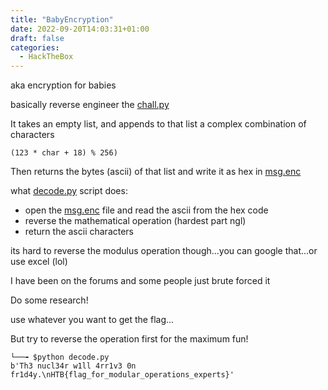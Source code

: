 ```yaml
---
title: "BabyEncryption"
date: 2022-09-20T14:03:31+01:00
draft: false
categories:
  - HackTheBox
---
```


aka encryption for babies

basically reverse engineer the [chall.py](/htb/babyencryption/chall.py)

It takes an empty list, and appends to that list a complex combination of characters

```
(123 * char + 18) % 256)
```

Then returns the bytes (ascii) of that list and write it as hex in [msg.enc](/htb/babyencryption/msg.enc)

what [decode.py](/htb/babyencryption/decode.py) script does:

- open the [msg.enc](/htb/babyencryption/msg.enc) file and read the ascii from the hex code
- reverse the mathematical operation (hardest part ngl)
- return the ascii characters

its hard to reverse the modulus operation though...you can google that...or use excel (lol)

I have been on the forums and some people just brute forced it

Do some research!

use whatever you want to get the flag...

But try to reverse the operation first for the maximum fun!


```
└──╼ $python decode.py
b'Th3 nucl34r w1ll 4rr1v3 0n fr1d4y.\nHTB{flag_for_modular_operations_experts}'
```
